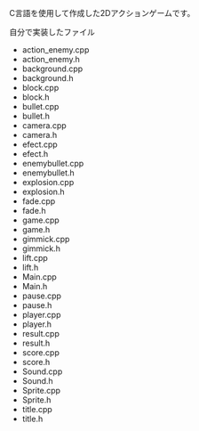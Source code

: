 C言語を使用して作成した2Dアクションゲームです。

自分で実装したファイル
- action_enemy.cpp
- action_enemy.h
- background.cpp
- background.h
- block.cpp
- block.h
- bullet.cpp
- bullet.h
- camera.cpp
- camera.h
- efect.cpp
- efect.h
- enemybullet.cpp
- enemybullet.h
- explosion.cpp
- explosion.h
- fade.cpp
- fade.h
- game.cpp
- game.h
- gimmick.cpp
- gimmick.h
- lift.cpp
- lift.h
- Main.cpp
- Main.h
- pause.cpp
- pause.h
- player.cpp
- player.h
- result.cpp
- result.h
- score.cpp
- score.h
- Sound.cpp
- Sound.h
- Sprite.cpp
- Sprite.h
- title.cpp
- title.h
